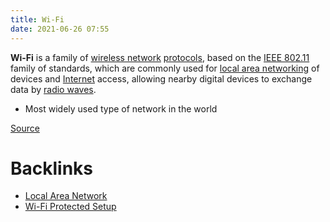```yaml
---
title: Wi-Fi
date: 2021-06-26 07:55
---
```


**Wi-Fi** is a family of [wireless network](2021-06-26--15-15-41Z--wireless_network.md) 
[protocols](2021-06-25--06-08-56Z--communication_protocol.md), based on the 
[IEEE 802.11](2021-06-26--15-18-26Z--ieee_80211.md) family of standards, which
are commonly used for [local area networking](2020-10-26--12-52-58Z--lan.md) of
devices and [Internet](2021-06-15--06-38-48Z--internet.md) access, allowing
nearby digital devices to exchange data by 
[radio waves](2021-06-26--15-20-43Z--radio_wave.md). 

* Most widely used type of network in the world

[Source](https://en.wikipedia.org/wiki/Wi-Fi)

# Backlinks

- [Local Area Network](2020-10-26--12-52-58Z--lan.md)
- [Wi-Fi Protected Setup](2021-06-26--15-08-34Z--wi-fi_protected_setup.md)
